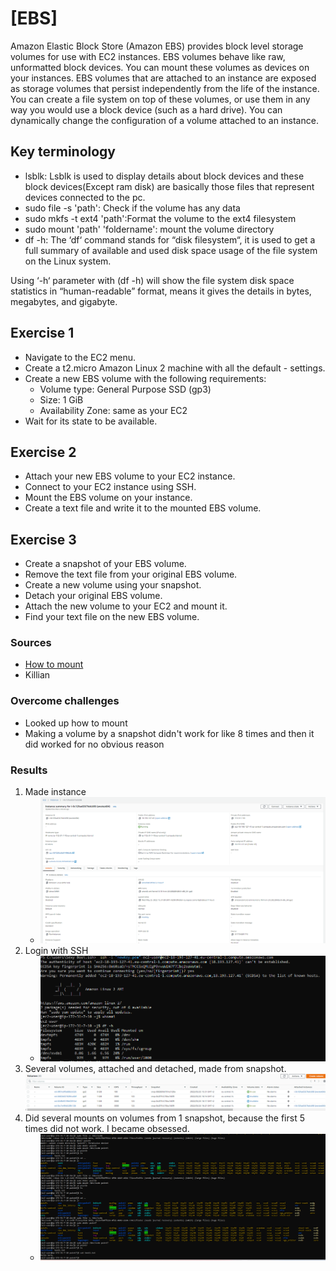 # [EBS]
Amazon Elastic Block Store (Amazon EBS) provides block level storage volumes for use with EC2 instances. EBS volumes behave like raw, unformatted block devices. You can mount these volumes as devices on your instances. EBS volumes that are attached to an instance are exposed as storage volumes that persist independently from the life of the instance. You can create a file system on top of these volumes, or use them in any way you would use a block device (such as a hard drive). You can dynamically change the configuration of a volume attached to an instance.

## Key terminology
- lsblk: Lsblk is used to display details about block devices and these block devices(Except ram disk) are basically those files that represent devices connected to the pc. 
- sudo file -s 'path': Check if the volume has any data
- sudo mkfs -t ext4 'path':Format the volume to the ext4 filesystem
- sudo mount 'path' 'foldername': mount the volume directory
- df -h: The ‘df‘ command stands for “disk filesystem“, it is used to get a full summary of available and used disk space usage of the file system on the Linux system.

Using ‘-h‘ parameter with (df -h) will show the file system disk space statistics in “human-readable” format, means it gives the details in bytes, megabytes, and gigabyte.

## Exercise 1
- Navigate to the EC2 menu.
- Create a t2.micro Amazon Linux 2 machine with all the default - settings.
- Create a new EBS volume with the following requirements:
  - Volume type: General Purpose SSD (gp3)
  - Size: 1 GiB
  - Availability Zone: same as your EC2
- Wait for its state to be available.


## Exercise 2
- Attach your new EBS volume to your EC2 instance.
- Connect to your EC2 instance using SSH.
- Mount the EBS volume on your instance.
- Create a text file and write it to the mounted EBS volume.

## Exercise 3
- Create a snapshot of your EBS volume.
- Remove the text file from your original EBS volume.
- Create a new volume using your snapshot.
- Detach your original EBS volume.
- Attach the new volume to your EC2 and mount it.
- Find your text file on the new EBS volume.


### Sources
- [How to mount](https://devopscube.com/mount-ebs-volume-ec2-instance/)
- Killian

### Overcome challenges
- Looked up how to mount
- Making a volume by a snapshot didn't work for like 8 times and then it did worked for no obvious reason 

### Results
1. Made instance
      -  ![instance](../../00_includes/AWS/AWS-07/exercise1.png)
2. Login with SSH
      - ![ssh](../../00_includes/AWS/AWS-07/logindf-h.png)
3. Several volumes, attached and detached, made from snapshot. ![](../../00_includes/AWS/AWS-07/volumes.png) 
3. Did several mounts on volumes from 1 snapshot, because the first 5 times did not work. I became obsessed.  
      - ![](../../00_includes/AWS/AWS-07/multipleEntrypoints.png)  